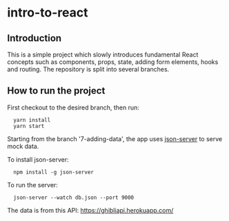 # intro-to-react

## Introduction

This is a simple project which slowly introduces fundamental React concepts such as components, props, state, adding form elements, hooks and routing. The repository is split into several branches.

## How to run the project

First checkout to the desired branch, then run:

```
  yarn install
  yarn start
```

Starting from the branch '7-adding-data', the app uses [json-server](https://github.com/typicode/json-server) to serve mock data.

To install json-server:

```
  npm install -g json-server

```

To run the server:

```
  json-server --watch db.json --port 9000
```

The data is from this API: https://ghibliapi.herokuapp.com/
